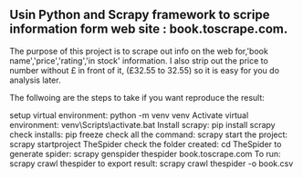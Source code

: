 ## Usin Python and Scrapy framework to scripe information form web site : book.toscrape.com.
The purpose of this project is to scrape out info on the web for,'book name','price','rating','in stock' information.
I also strip out the price to number without £ in front of it,  (£32.55 to 32.55) so it is easy for you do analysis later.

The follwoing are the steps to take if you want reproduce the result:

setup virtual environment:       python -m venv venv
Activate virtual environment:    venv\Scripts\activate.bat
Install scrapy:                  pip install scrapy
check installs:                  pip freeze
check all the command:           scrapy
start the project:               scrapy startproject TheSpider
check the folder created:        cd TheSpider
to generate spider:              scrapy genspider thespider book.toscrape.com
To run:                          scrapy crawl thespider
to export result:               scrapy crawl thespider -o book.csv
